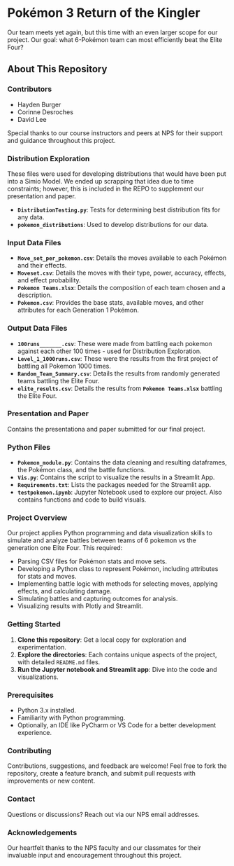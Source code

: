 # Pokémon 3 Return of the Kingler

Our team meets yet again, but this time with an even larger scope for our project. Our goal: what 6-Pokémon team can most efficiently beat the Elite Four?

## About This Repository

### Contributors

- Hayden Burger
- Corinne Desroches
- David Lee

Special thanks to our course instructors and peers at NPS for their support and guidance throughout this project.

### Distribution Exploration

These files were used for developing distributions that would have been put into a Simio Model. We ended up scrapping that idea due to time constraints; however, this is included in the REPO to supplement our presentation and paper.

- **`DistributionTesting.py`**: Tests for determining best distribution fits for any data.
- **`pokemon_distributions`**: Used to develop distributions for our data.

### Input Data Files

- **`Move_set_per_pokemon.csv`**: Details the moves available to each Pokémon and their effects.
- **`Moveset.csv`**: Details the moves with their type, power, accuracy, effects, and effect probability.
- **`Pokemon Teams.xlsx`**: Details the composition of each team chosen and a description.
- **`Pokemon.csv`**: Provides the base stats, available moves, and other attributes for each Generation 1 Pokémon.

### Output Data Files

- **`100runs_______.csv`**: These were made from battling each pokemon against each other 100 times - used for Distribution Exploration.
- **`Level_1_1000runs.csv`**: These were the results from the first project of battling all Pokemon 1000 times.
- **`Random_Team_Summary.csv`**: Details the results from randomly generated teams battling the Elite Four.
- **`elite_results.csv`**: Details the results from **`Pokemon Teams.xlsx`** battling the Elite Four.

### Presentation and Paper

Contains the presentationa and paper submitted for our final project.

### Python Files

- **`Pokemon_module.py`**: Contains the data cleaning and resulting dataframes, the Pokémon class, and the battle functions.
- **`Vis.py`**: Contains the script to visualize the results in a Streamlit App.
- **`Requirements.txt`**: Lists the packages needed for the Streamlit app.
- **`testpokemon.ipynb`**: Jupyter Notebook used to explore our project. Also contains functions and code to build visuals.

### Project Overview

Our project applies Python programming and data visualization skills to simulate and analyze battles between teams of 6 pokemon vs the generation one Elite Four. This required:

- Parsing CSV files for Pokémon stats and move sets.
- Developing a Python class to represent Pokémon, including attributes for stats and moves.
- Implementing battle logic with methods for selecting moves, applying effects, and calculating damage.
- Simulating battles and capturing outcomes for analysis.
- Visualizing results with Plotly and Streamlit.

### Getting Started

1. **Clone this repository**: Get a local copy for exploration and experimentation.
2. **Explore the directories**: Each contains unique aspects of the project, with detailed `README.md` files.
3. **Run the Jupyter notebook and Streamlit app**: Dive into the code and visualizations.

### Prerequisites

- Python 3.x installed.
- Familiarity with Python programming.
- Optionally, an IDE like PyCharm or VS Code for a better development experience.

### Contributing

Contributions, suggestions, and feedback are welcome! Feel free to fork the repository, create a feature branch, and submit pull requests with improvements or new content.

### Contact

Questions or discussions? Reach out via our NPS email addresses.

### Acknowledgements

Our heartfelt thanks to the NPS faculty and our classmates for their invaluable input and encouragement throughout this project.
